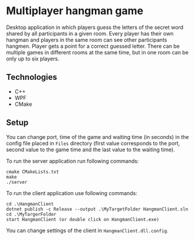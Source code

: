 # Multiplayer hangman game
Desktop application in which players guess the letters of the secret word shared by all participants in a given room. Every player has their own hangman and players in the same room can see other participants hangmen. Player gets a point for a correct guessed letter. There can be multiple games in different rooms at the same time, but in one room can be only up to six players.

## Technologies
* C++
* WPF
* CMake

## Setup
You can change port, time of the game and waiting time (in seconds) in the config file placed in ``Files`` directory (first value corresponds to the port, second value to the game time and the last value to the waiting time).

To run the server application run following commands:
```
cmake CMakeLists.txt
make
./server
```

To run the client application use following commands:
```
cd .\HangmanClient
dotnet publish -c Release --output .\MyTargetFolder HangmanClient.sln
cd .\MyTargerFolder
start HangmanClient (or double click on HangmanClient.exe)
```

You can change settings of the client in ``HangmanClient.dll.config``.
